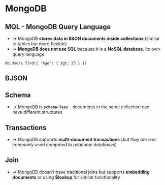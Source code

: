 # MongoDB

## MQL - MongoDB Query Language
* -> MongoDB **stores data in BSON documents inside collections** (similar to tables but more flexible)
* -> **MongoDB does not use SQL** because it is a **NoSQL database**,  its own query language

```mql
db.Users.find({ "Age": { $gt: 25 } })
```

## BJSON

## Schema
* -> MongoDB is **`schema-less`** - documents in the same collection can have different structures

## Transactions
* -> MongoDB supports **multi-document transactions** (_but they are less commonly used compared to relational databases_)

## Join
* -> MongoDB doesn't have traditional joins but supports **embedding documents** or using **$lookup** for similar functionality
